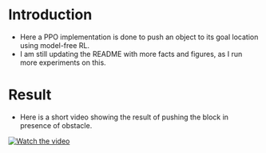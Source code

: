 # Introduction
* Here a PPO implementation is done to push an object to its goal location using model-free RL.
* I am still updating the README with more facts and figures, as I run more experiments on this.


# Result
* Here is a short video showing the result of pushing the block in presence of obstacle.

[![Watch the video](https://drive.google.com/file/d/17RMgnSfLY-l-AGE6Dn5FCT3XN2LXCrjb/view?usp=drive_link)](https://drive.google.com/file/d/1yJnfZyi3Tnu4L2gI1VQCyh1NvjlR0ubk/view?usp=drive_link)
